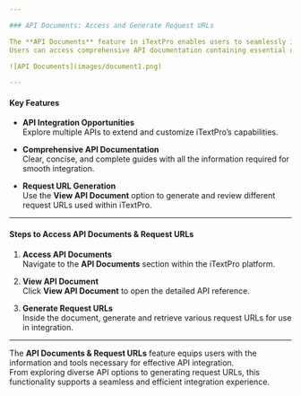```yaml
---

### API Documents: Access and Generate Request URLs

The **API Documents** feature in iTextPro enables users to seamlessly integrate various APIs, enhancing the platform’s functionality.  
Users can access comprehensive API documentation containing essential details such as request URLs, payload structures, and usage guidelines.

![API Documents](images/document1.png)

---
```


#### Key Features

- **API Integration Opportunities**  
  Explore multiple APIs to extend and customize iTextPro’s capabilities.

- **Comprehensive API Documentation**  
  Clear, concise, and complete guides with all the information required for smooth integration.

- **Request URL Generation**  
  Use the **View API Document** option to generate and review different request URLs used within iTextPro.

---

#### Steps to Access API Documents & Request URLs

1. **Access API Documents**  
   Navigate to the **API Documents** section within the iTextPro platform.

2. **View API Document**  
   Click **View API Document** to open the detailed API reference.

3. **Generate Request URLs**  
   Inside the document, generate and retrieve various request URLs for use in integration.

---

The **API Documents & Request URLs** feature equips users with the information and tools necessary for effective API integration.  
From exploring diverse API options to generating request URLs, this functionality supports a seamless and efficient integration experience.

